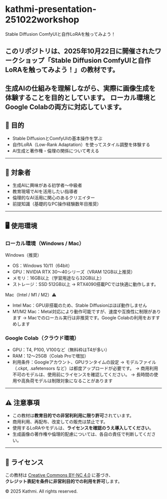 # kathmi-presentation-251022workshop
Stable Diffusion ComfyUIと自作LoRAを触ってみよう！

## このリポジトリは、2025年10月22日に開催されたワークショップ「Stable Diffusion ComfyUIと自作LoRAを触ってみよう！」の教材です。  
生成AIの仕組みを理解しながら、実際に画像生成を体験することを目的としています。
ローカル環境とGoogle Colabの両方に対応しています。
---

## 🎯 目的

- Stable DiffusionとComfyUIの基本操作を学ぶ
- 自作LoRA（Low-Rank Adaptation）を使ってスタイル調整を体験する
- AI生成と著作権・倫理の関係について考える

---

## 👥 対象者

- 生成AIに興味がある初学者〜中級者
- 教育現場でAIを活用したい指導者
- 倫理的なAI活用に関心のあるクリエイター
- 前提知識（基礎的なPC操作経験数年目推奨）

---

## 🖥️ 使用環境

### ローカル環境（Windows / Mac）

Windows（推奨）
- OS：Windows 10/11（64bit）
- GPU：NVIDIA RTX 30〜40シリーズ（VRAM 12GB以上推奨）
- メモリ：16GB以上（学習用途なら32GB以上）
- ストレージ：SSD 512GB以上
  → RTX4090搭載PCでは快適に動作します。

Mac（Intel / M1 / M2）⚠️
- Intel Mac：GPU非搭載のため、Stable Diffusionはほぼ動作しません
- M1/M2 Mac：Metal対応により動作可能ですが、速度や互換性に制限があります
  → Macでのローカル実行は非推奨です。Google Colabの利用をおすすめします


### Google Colab（クラウド環境）
- GPU：T4, P100, V100など（無料枠はT4が多い）
- RAM：12〜25GB（Colab Proで増加）
- 利用条件：Googleアカウント、GPUランタイムの設定
  → モデルファイル（.ckpt, .safetensors など）は都度アップロードが必要です。
  → 商用利用不可のモデルは、使用前にライセンスを確認してください。
  → 長時間の使用や高負荷モデルは制限対象になることがあります
 
  
---

## ⚠️ 注意事項

- この教材は**教育目的での非営利利用に限り許可**されています。
- 商用利用、再配布、改変しての販売は禁止です。
- 使用するLoRAやモデルは、**ライセンスを確認のうえ導入してください**。
- 生成画像の著作権や倫理的配慮については、各自の責任で判断してください。

---

## 📜 ライセンス

この教材は [Creative Commons BY-NC 4.0](https://creativecommons.org/licenses/by-nc/4.0/) に基づき、  
**クレジット表記を条件に非営利目的での利用を許可**します。

© 2025 Kathmi. All rights reserved.
